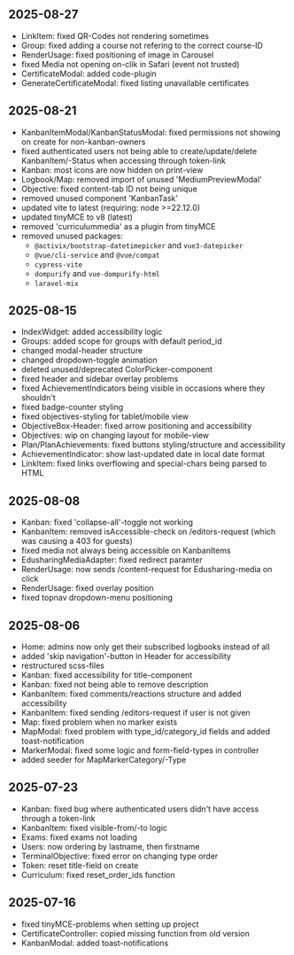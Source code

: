 ## 2025-08-27
- LinkItem: fixed QR-Codes not rendering sometimes
- Group: fixed adding a course not refering to the correct course-ID
- RenderUsage: fixed positioning of image in Carousel
- fixed Media not opening on-clik in Safari (event not trusted)
- CertificateModal: added code-plugin
- GenerateCertificateModal: fixed listing unavailable certificates

## 2025-08-21
- KanbanItemModal/KanbanStatusModal: fixed permissions not showing on create for non-kanban-owners
- fixed authenticated users not being able to create/update/delete KanbanItem/-Status when accessing through token-link
- Kanban: most icons are now hidden on print-view
- Logbook/Map: removed import of unused 'MediumPreviewModal'
- Objective: fixed content-tab ID not being unique
- removed unused component 'KanbanTask'
- updated vite to latest (requiring: node >=22.12.0)
- updated tinyMCE to v8 (latest)
- removed 'curriculummedia' as a plugin from tinyMCE
- removed unused packages:
  - `@activix/bootstrap-datetimepicker` and `vue3-datepicker`
  - `@vue/cli-service` and `@vue/compat`
  - `cypress-vite`
  - `dompurify` and `vue-dompurify-html`
  - `laravel-mix`

## 2025-08-15
- IndexWidget: added accessibility logic
- Groups: added scope for groups with default period_id
- changed modal-header structure
- changed dropdown-toggle animation
- deleted unused/deprecated ColorPicker-component
- fixed header and sidebar overlay problems
- fixed AchievementIndicators being visible in occasions where they shouldn't
- fixed badge-counter styling
- fixed objectives-styling for tablet/mobile view
- ObjectiveBox-Header: fixed arrow positioning and accessibility
- Objectives: wip on changing layout for mobile-view
- Plan/PlanAchievements: fixed buttons styling/structure and accessibility
- AchievementIndicator: show last-updated date in local date format
- LinkItem: fixed links overflowing and special-chars being parsed to HTML

## 2025-08-08
- Kanban: fixed 'collapse-all'-toggle not working
- KanbanItem: removed isAccessible-check on /editors-request (which was causing a 403 for guests)
- fixed media not always being accessible on KanbanItems
- EdusharingMediaAdapter: fixed redirect paramter
- RenderUsage: now sends /content-request for Edusharing-media on click
- RenderUsage: fixed overlay position
- fixed topnav dropdown-menu positioning

## 2025-08-06
- Home: admins now only get their subscribed logbooks instead of all
- added 'skip navigation'-button in Header for accessibility
- restructured scss-files
- Kanban: fixed accessibility for title-component
- Kanban: fixed not being able to remove description
- KanbanItem: fixed comments/reactions structure and added accessibility
- KanbanItem: fixed sending /editors-request if user is not given
- Map: fixed problem when no marker exists
- MapModal: fixed problem with type_id/category_id fields and added toast-notification
- MarkerModal: fixed some logic and form-field-types in controller
- added seeder for MapMarkerCategory/-Type

## 2025-07-23
- Kanban: fixed bug where authenticated users didn't have access through a token-link
- KanbanItem: fixed visible-from/-to logic
- Exams: fixed exams not loading
- Users: now ordering by lastname, then firstname
- TerminalObjective: fixed error on changing type order
- Token: reset title-field on create
- Curriculum: fixed reset_order_ids function

## 2025-07-16
- fixed tinyMCE-problems when setting up project
- CertificateController: copied missing function from old version
- KanbanModal: added toast-notifications